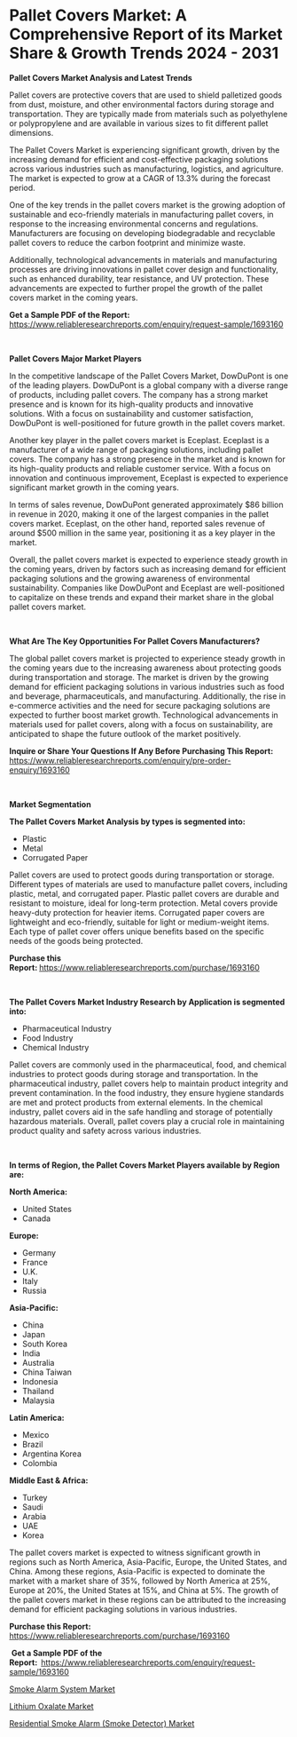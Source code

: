 <p><h1>Pallet Covers Market: A Comprehensive Report of its Market Share & Growth Trends 2024 - 2031</h1></p><p><strong>Pallet Covers Market Analysis and Latest Trends</strong></p>
<p><p>Pallet covers are protective covers that are used to shield palletized goods from dust, moisture, and other environmental factors during storage and transportation. They are typically made from materials such as polyethylene or polypropylene and are available in various sizes to fit different pallet dimensions.</p><p>The Pallet Covers Market is experiencing significant growth, driven by the increasing demand for efficient and cost-effective packaging solutions across various industries such as manufacturing, logistics, and agriculture. The market is expected to grow at a CAGR of 13.3% during the forecast period.</p><p>One of the key trends in the pallet covers market is the growing adoption of sustainable and eco-friendly materials in manufacturing pallet covers, in response to the increasing environmental concerns and regulations. Manufacturers are focusing on developing biodegradable and recyclable pallet covers to reduce the carbon footprint and minimize waste.</p><p>Additionally, technological advancements in materials and manufacturing processes are driving innovations in pallet cover design and functionality, such as enhanced durability, tear resistance, and UV protection. These advancements are expected to further propel the growth of the pallet covers market in the coming years.</p></p>
<p><strong>Get a Sample PDF of the Report:&nbsp;</strong> <a href="https://www.reliableresearchreports.com/enquiry/request-sample/1693160">https://www.reliableresearchreports.com/enquiry/request-sample/1693160</a></p>
<p>&nbsp;</p>
<p><strong>Pallet Covers Major Market Players</strong></p>
<p><p>In the competitive landscape of the Pallet Covers Market, DowDuPont is one of the leading players. DowDuPont is a global company with a diverse range of products, including pallet covers. The company has a strong market presence and is known for its high-quality products and innovative solutions. With a focus on sustainability and customer satisfaction, DowDuPont is well-positioned for future growth in the pallet covers market.</p><p>Another key player in the pallet covers market is Eceplast. Eceplast is a manufacturer of a wide range of packaging solutions, including pallet covers. The company has a strong presence in the market and is known for its high-quality products and reliable customer service. With a focus on innovation and continuous improvement, Eceplast is expected to experience significant market growth in the coming years.</p><p>In terms of sales revenue, DowDuPont generated approximately $86 billion in revenue in 2020, making it one of the largest companies in the pallet covers market. Eceplast, on the other hand, reported sales revenue of around $500 million in the same year, positioning it as a key player in the market.</p><p>Overall, the pallet covers market is expected to experience steady growth in the coming years, driven by factors such as increasing demand for efficient packaging solutions and the growing awareness of environmental sustainability. Companies like DowDuPont and Eceplast are well-positioned to capitalize on these trends and expand their market share in the global pallet covers market.</p></p>
<p>&nbsp;</p>
<p><strong>What Are The Key Opportunities For Pallet Covers Manufacturers?</strong></p>
<p><p>The global pallet covers market is projected to experience steady growth in the coming years due to the increasing awareness about protecting goods during transportation and storage. The market is driven by the growing demand for efficient packaging solutions in various industries such as food and beverage, pharmaceuticals, and manufacturing. Additionally, the rise in e-commerce activities and the need for secure packaging solutions are expected to further boost market growth. Technological advancements in materials used for pallet covers, along with a focus on sustainability, are anticipated to shape the future outlook of the market positively.</p></p>
<p><strong>Inquire or Share Your Questions If Any Before Purchasing This Report:</strong> <a href="https://www.reliableresearchreports.com/enquiry/pre-order-enquiry/1693160">https://www.reliableresearchreports.com/enquiry/pre-order-enquiry/1693160</a></p>
<p>&nbsp;</p>
<p><strong>Market Segmentation</strong></p>
<p><strong>The Pallet Covers Market Analysis by types is segmented into:</strong></p>
<p><ul><li>Plastic</li><li>Metal</li><li>Corrugated Paper</li></ul></p>
<p><p>Pallet covers are used to protect goods during transportation or storage. Different types of materials are used to manufacture pallet covers, including plastic, metal, and corrugated paper. Plastic pallet covers are durable and resistant to moisture, ideal for long-term protection. Metal covers provide heavy-duty protection for heavier items. Corrugated paper covers are lightweight and eco-friendly, suitable for light or medium-weight items. Each type of pallet cover offers unique benefits based on the specific needs of the goods being protected.</p></p>
<p><strong>Purchase this Report:&nbsp;</strong><a href="https://www.reliableresearchreports.com/purchase/1693160">https://www.reliableresearchreports.com/purchase/1693160</a></p>
<p>&nbsp;</p>
<p><strong>The Pallet Covers Market Industry Research by Application is segmented into:</strong></p>
<p><ul><li>Pharmaceutical Industry</li><li>Food Industry</li><li>Chemical Industry</li></ul></p>
<p><p>Pallet covers are commonly used in the pharmaceutical, food, and chemical industries to protect goods during storage and transportation. In the pharmaceutical industry, pallet covers help to maintain product integrity and prevent contamination. In the food industry, they ensure hygiene standards are met and protect products from external elements. In the chemical industry, pallet covers aid in the safe handling and storage of potentially hazardous materials. Overall, pallet covers play a crucial role in maintaining product quality and safety across various industries.</p></p>
<p>&nbsp;</p>
<p><strong>In terms of Region, the Pallet Covers Market Players available by Region are:</strong></p>
<p>
    <p> <strong> North America: </strong>
        <ul>
            <li>United States</li>
            <li>Canada</li>
        </ul>
        </p> 
    <p> <strong> Europe: </strong>
        <ul>
            <li>Germany</li>
            <li>France</li>
            <li>U.K.</li>
            <li>Italy</li>
            <li>Russia</li>
        </ul>
        </p> 
    <p> <strong> Asia-Pacific: </strong>
        <ul>
            <li>China</li>
            <li>Japan</li>
            <li>South Korea</li>
            <li>India</li>
            <li>Australia</li>
            <li>China Taiwan</li>
            <li>Indonesia</li>
            <li>Thailand</li>
            <li>Malaysia</li>
        </ul>
        </p> 
    <p> <strong> Latin America: </strong>
        <ul>
            <li>Mexico</li>
            <li>Brazil</li>
            <li>Argentina Korea</li>
            <li>Colombia</li>
        </ul>
        </p> 
    <p> <strong> Middle East & Africa: </strong>
        <ul>
            <li>Turkey</li>
            <li>Saudi</li>
            <li>Arabia</li>
            <li>UAE</li>
            <li>Korea</li>
        </ul>
    </p>
    </p>
<p><p>The pallet covers market is expected to witness significant growth in regions such as North America, Asia-Pacific, Europe, the United States, and China. Among these regions, Asia-Pacific is expected to dominate the market with a market share of 35%, followed by North America at 25%, Europe at 20%, the United States at 15%, and China at 5%. The growth of the pallet covers market in these regions can be attributed to the increasing demand for efficient packaging solutions in various industries.</p></p>
<p><strong>Purchase this Report: </strong><a href="https://www.reliableresearchreports.com/purchase/1693160">https://www.reliableresearchreports.com/purchase/1693160</a></p>
<p>&nbsp;<strong>Get a Sample PDF of the Report:&nbsp;&nbsp;</strong><a href="https://www.reliableresearchreports.com/enquiry/request-sample/1693160">https://www.reliableresearchreports.com/enquiry/request-sample/1693160</a></p>
<p><strong></strong></p>
<p><p><a href="https://view.publitas.com/reportprime-1/smoke-alarm-system-market-size-furnishes-valuable-information-encompassing-market-share-market-trends-and-projections-spanning-from-2023-to-2030/">Smoke Alarm System Market</a></p><p><a href="https://view.publitas.com/reportprime-1/lithium-oxalate-market-size-and-growth-market-segmentation-regional-and-country-breakdowns-and-market-trends-for-period-from-2023-2030/">Lithium Oxalate Market</a></p><p><a href="https://view.publitas.com/reportprime-1/residential-smoke-alarm-smoke-detector-market-share-market-new-trends-analysis-report-by-type-by-application-by-end-use-by-region-and-segment-forecasts-2023-2030/">Residential Smoke Alarm (Smoke Detector) Market</a></p></p>